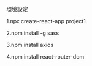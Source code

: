 環境設定

1.npx create-react-app project1

2.npm install -g sass 

3.npm install axios

4.npm install react-router-dom